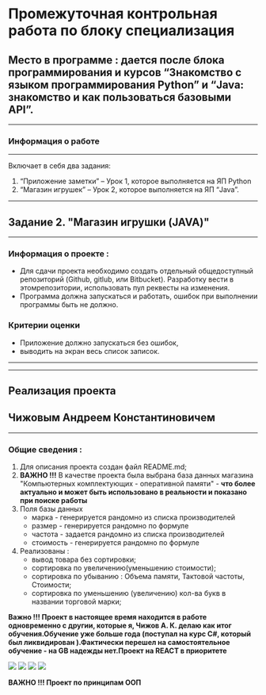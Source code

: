 # Промежуточная контрольная работа по блоку специализация
## Место в программе : дается после блока программирования и курсов “Знакомство с языком программирования Python” и “Java: знакомство и как пользоваться базовыми API”.
---
### Информация о работе
---
Включает в себя два задания: 
1. “Приложение заметки” – Урок 1, которое
выполняется на ЯП Python 
2. “Магазин игрушек” – Урок 2, которое
выполняется на ЯП “Java”.
---
## Задание 2. "Магазин игрушки (JAVA)"
---
### Информация о проекте :
* Для сдачи проекта необходимо создать отдельный общедоступный
репозиторий (Github, gitlub, или Bitbucket). Разработку вести в этомрепозитории, использовать пул реквесты на изменения.
* Программа должна запускаться и работать, ошибок при выполнении программы быть не должно.

### Критерии оценки ###
* Приложение должно запускаться без ошибок, 
* выводить на экран весь список записок.
---
---
## **Реализация проекта**
## Чижовым Андреем Константиновичем ##
---
### Общие сведения :
1. Для описания проекта создан файл README.md;
2. **ВАЖНО !!!** В качестве проекта была выбрана база данных
магазина "Компьютерных комплектующих - оперативной памяти"  - **что более
актуально и может быть использовано в реальности и показано при поиске работы**
3. Поля базы данных 
    - марка - генерируется рандомно из списка производителей
    - размер - генерируется рандомно по формуле
    - частота - задается рандомно из списка производителей
    - стоимость - генерируется рандомно по формуле
4. Реализованы :
    - вывод товара без сортировки;
    - сортировка по увеличению(уменьшению стоимости);
    - сортировка по убыванию : Объема памяти, Тактовой частоты, Стоимости;
    - сортировка по уменьшению (увеличению) кол-ва букв в названии торговой марки;

**Важно !!! Проект в настоящее время находится в работе одновременно с другии, которые я, Чижов А. К. делаю как итог обучения.Обучение уже больше года (поступал на курс C#, который был ликвидирован ).Фактически перешел на самостоятельное обучение - на GB надежды нет.Проект на REACT в приоритете** 
    
<image src="1.jpg">
<image src="2.jpg">
<image src="3.jpg">
<image src="4.jpg">

**ВАЖНО !!! Проект по принципам ООП**